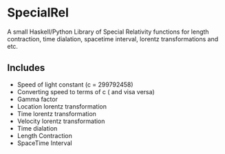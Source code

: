 # SpecialRel
A small Haskell/Python Library of Special Relativity functions for length contraction, time dialation, spacetime interval, lorentz transformations and etc.

## Includes

- Speed of light constant (c = 299792458)
- Converting speed to terms of c ( and visa versa)
- Gamma factor
- Location lorentz transformation
- Time lorentz transformation
- Velocity lorentz transformation
- Time dialation
- Length Contraction
- SpaceTime Interval
